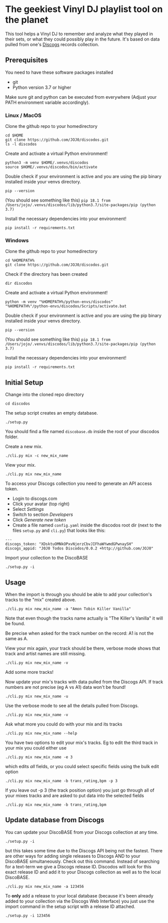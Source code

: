 # The geekiest Vinyl DJ playlist tool on the planet

This tool helps a Vinyl DJ to remember and analyze what they played in their sets, or what they could possibly play in the future. It's based on data pulled from one's [Discogs](https://www.discogs.com) records collection.

## Prerequisites

You need to have these software packages installed
* git
* Python version 3.7 or higher

Make sure git and python can be executed from everywhere (Adjust your PATH environment variable accordingly).

### Linux / MacOS

Clone the github repo to your homedirectory

```
cd $HOME
git clone https://github.com/JOJ0/discodos.git
ls -l discodos
```

Create and activate a virtual Python environment!

```
python3 -m venv $HOME/.venvs/discodos
source $HOME/.venvs/discodos/bin/activate
```

Double check if your environment is active and you are using the pip binary installed inside your venvs directory.

`pip --version`

(You should see something like this)
`pip 18.1 from /Users/jojo/.venvs/discodos/lib/python3.7/site-packages/pip (python 3.7)`

Install the necessary dependencies into your environment!

`pip install -r requirements.txt`


### Windows

Clone the github repo to your homedirectory

```
cd %HOMEPATH%
git clone https://github.com/JOJ0/discodos.git
```

Check if the directory has been created

`dir discodos`

Create and activate a virtual Python environment!

```
python -m venv "%HOMEPATH%/python-envs/discodos"
"%HOMEPATH%"/python-envs/discodos/Scripts/activate.bat
```

Double check if your environment is active and you are using the pip binary installed inside your venvs directory.

`pip --version`

(You should see something like this)
`pip 18.1 from /Users/jojo/.venvs/discodos/lib/python3.7/site-packages/pip (python 3.7)`

Install the necessary dependencies into your environment!

`pip install -r requirements.txt`



## Initial Setup

Change into the cloned repo directory

`cd discodos`

The setup script creates an empty database.

`./setup.py`

You should find a file named `discobase.db` inside the root of your discodos folder.

Create a new mix.

`./cli.py mix -c new_mix_name`

View your mix.

`./cli.py mix new_mix_name`

To access your Discogs collection you need to generate an API access token.

- Login to discogs.com
- Click your avatar (top right)
- Select _Settings_
- Switch to section _Developers_
- Click _Generate new token_
- Create a file named `config.yaml` inside the discodos root dir (next to the files `setup.py` and `cli.py`) that looks like this:

 ```
 ---
 discogs_token: "XDsktuOMNkOPxvNjerzCbvJIFhaWYwmdGPwnaySH"
 discogs_appid: "J0J0 Todos Discodos/0.0.2 +http://github.com/JOJ0"
 ```

Import your collection to the DiscoBASE

`./setup.py -i`


## Usage

When the import is through you should be able to add your collection's tracks to the "mix" created above.

`./cli.py mix new_mix_name -a "Amon Tobin Killer Vanilla"`

Note that even though the tracks name actually is "The Killer's Vanilla" it will be found.

Be precise when asked for the track number on the record: A1 is not the same as A.

View your mix again, your track should be there, verbose mode shows that track and artist names are still missing.

`./cli.py mix new_mix_name -v`

Add some more tracks!

Now update your mix's tracks with data pulled from the Discogs API. If track numbers are not precise (eg A vs A1) data won't be found!

`./cli.py mix new_mix_name -u`

Use the verbose mode to see all the details pulled from Discogs.

`./cli.py mix new_mix_name -v`

Ask what more you could do with your mix and its tracks

`./cli.py mix new_mix_name --help`

You have two options to edit your mix's tracks. Eg to edit the third track in your mix you could either use

`./cli.py mix new_mix_name -e 3`

which edits _all_ fields, or you could select specific fields using the bulk edit option

`./cli.py mix new_mix_name -b trans_rating,bpm -p 3`

If you leave out -p 3 (the track position option) you just go through all of your mixes tracks and are asked to put data into the selected fields

`./cli.py mix new_mix_name -b trans_rating,bpm`

## Update database from Discogs

You can update your DiscoBASE from your Discogs collection at any time.

`./setup.py -i`

but this takes some time due to the Discogs API being not the fastest. There are other ways for adding single releases to Discogs AND to your DiscoBASE simultaneously. Check out this command. Instead of searching for a text-term we give a Discogs release ID. Discodos will look for this exact release ID and add it to your Discogs collection as well as to the local DiscoBASE.

`./cli.py mix new_mix_name -a 123456`

To **only** add a release to your local database (because it's been already added to your collection via the Discogs Web Interface) you just use the import command in the setup script with a release ID attached.

`./setup.py -i 123456`